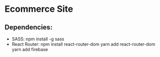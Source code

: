 # Ecommerce Site

## Dependencies:
- SASS: npm install -g sass
- React Router: 
npm install react-router-dom
yarn add react-router-dom
yarn add firebase